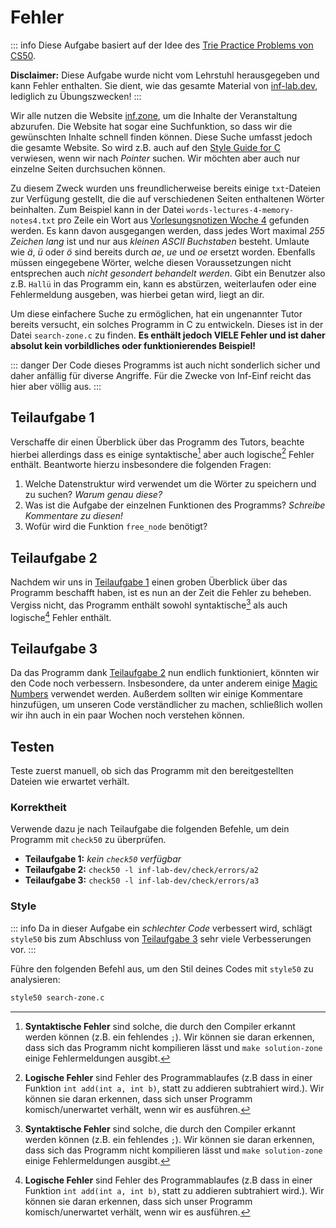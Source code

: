 # Fehler

::: info
Diese Aufgabe basiert auf der Idee des [Trie Practice Problems von CS50](https://cs50.harvard.edu/x/2024/practice/trie/).

**Disclaimer:** Diese Aufgabe wurde nicht vom Lehrstuhl herausgegeben und kann Fehler enthalten. Sie dient, wie das gesamte Material von [inf-lab.dev](https://inf-lab.dev), lediglich zu Übungszwecken!
:::

Wir alle nutzen die Website [inf.zone](https://inf.zone), um die Inhalte der Veranstaltung abzurufen. Die Website hat sogar eine Suchfunktion, so dass wir die gewünschten Inhalte schnell finden können. Diese Suche umfasst jedoch die gesamte Website. So wird z.B. auch auf den [Style Guide for C](https://inf.zone/extras/style-c/) verwiesen, wenn wir nach _Pointer_ suchen. Wir möchten aber auch nur einzelne Seiten durchsuchen können.

Zu diesem Zweck wurden uns freundlicherweise bereits einige `txt`-Dateien zur Verfügung gestellt, die die auf verschiedenen Seiten enthaltenen Wörter beinhalten. Zum Beispiel kann in der Datei `words-lectures-4-memory-notes4.txt` pro Zeile ein Wort aus [Vorlesungsnotizen Woche 4](https://inf.zone/lectures/4-memory/notes4/) gefunden werden. Es kann davon ausgegangen werden, dass jedes Wort maximal _255 Zeichen lang_ ist und nur aus _kleinen ASCII Buchstaben_ besteht. Umlaute wie _ä_, _ü_ oder _ö_ sind bereits durch _ae_, _ue_ und _oe_ ersetzt worden. Ebenfalls müssen eingegebene Wörter, welche diesen Voraussetzungen nicht entsprechen auch _nicht gesondert behandelt werden_. Gibt ein Benutzer also z.B. `Hallü` in das Programm ein, kann es abstürzen, weiterlaufen oder eine Fehlermeldung ausgeben, was hierbei getan wird, liegt an dir.

Um diese einfachere Suche zu ermöglichen, hat ein ungenannter Tutor bereits versucht, ein solches Programm in C zu entwickeln. Dieses ist in der Datei `search-zone.c` zu finden.
**Es enthält jedoch VIELE Fehler und ist daher absolut kein vorbildliches oder funktionierendes Beispiel!**

::: danger
Der Code dieses Programms ist auch nicht sonderlich sicher und daher anfällig für diverse Angriffe.
Für die Zwecke von Inf-Einf reicht das hier aber völlig aus.
:::

## Teilaufgabe 1

Verschaffe dir einen Überblick über das Programm des Tutors, beachte hierbei allerdings dass es einige syntaktische[^1] aber auch logische[^2] Fehler enthält.
Beantworte hierzu insbesondere die folgenden Fragen:

1. Welche Datenstruktur wird verwendet um die Wörter zu speichern und zu suchen? _Warum genau diese?_
2. Was ist die Aufgabe der einzelnen Funktionen des Programms? _Schreibe Kommentare zu diesen!_
3. Wofür wird die Funktion `free_node` benötigt?

[^1]: **Syntaktische Fehler** sind solche, die durch den Compiler erkannt werden können (z.B. ein fehlendes `;`). Wir können sie daran erkennen, dass sich das Programm nicht kompilieren lässt und `make solution-zone` einige Fehlermeldungen ausgibt.
[^2]: **Logische Fehler** sind Fehler des Programmablaufes (z.B dass in einer Funktion `int add(int a, int b)`, statt zu addieren subtrahiert wird.). Wir können sie daran erkennen, dass sich unser Programm komisch/unerwartet verhält, wenn wir es ausführen.

## Teilaufgabe 2

Nachdem wir uns in [Teilaufgabe 1](#teilaufgabe-1) einen groben Überblick über das Programm beschafft haben, ist es nun an der Zeit die Fehler zu beheben.
Vergiss nicht, das Programm enthält sowohl syntaktische[^1] als auch logische[^2] Fehler enthält.

## Teilaufgabe 3

Da das Programm dank [Teilaufgabe 2](#teilaufgabe-2) nun endlich funktioniert, könnten wir den Code noch verbessern.
Insbesondere, da unter anderem einige [Magic Numbers](https://inf.zone/lectures/1-c/short-1-6-magic-numbers/) verwendet werden.
Außerdem sollten wir einige Kommentare hinzufügen, um unseren Code verständlicher zu machen, schließlich wollen wir ihn auch in ein paar Wochen noch verstehen können.

## Testen

Teste zuerst manuell, ob sich das Programm mit den bereitgestellten Dateien wie erwartet verhält.

### Korrektheit

Verwende dazu je nach Teilaufgabe die folgenden Befehle, um dein Programm mit `check50` zu überprüfen.

-   **Teilaufgabe 1:** _kein `check50` verfügbar_
-   **Teilaufgabe 2:** `check50 -l inf-lab-dev/check/errors/a2`
-   **Teilaufgabe 3:** `check50 -l inf-lab-dev/check/errors/a3`

### Style

::: info
Da in dieser Aufgabe ein _schlechter Code_ verbessert wird, schlägt `style50` bis zum Abschluss von [Teilaufgabe 3](#teilaufgabe-3) sehr viele Verbesserungen vor.
:::

Führe den folgenden Befehl aus, um den Stil deines Codes mit `style50` zu analysieren:

```bash
style50 search-zone.c
```
